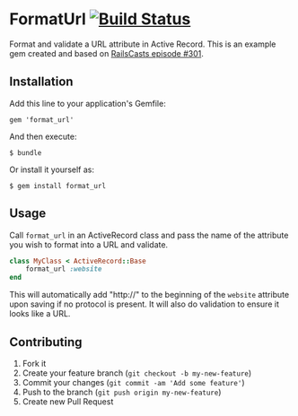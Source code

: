 # FormatUrl [![Build Status](https://secure.travis-ci.org/ryanb/url_formatter.png)](https://travis-ci.org/pinchtozoom/format_url)


Format and validate a URL attribute in Active Record. This is an example gem created and based on [RailsCasts episode #301](http://railscasts.com/episodes/301-extracting-a-ruby-gem).

## Installation

Add this line to your application's Gemfile:

    gem 'format_url'

And then execute:

    $ bundle

Or install it yourself as:

    $ gem install format_url

## Usage
Call `format_url` in an ActiveRecord class and pass the name of the attribute you wish to format into a URL and validate.

```ruby
class MyClass < ActiveRecord::Base
	format_url :website
end
```
 
This will automatically add "http://" to the beginning of the `website` attribute upon saving if no protocol is present. It will also do validation to ensure it looks like a URL.
 
## Contributing

1. Fork it
2. Create your feature branch (`git checkout -b my-new-feature`)
3. Commit your changes (`git commit -am 'Add some feature'`)
4. Push to the branch (`git push origin my-new-feature`)
5. Create new Pull Request
